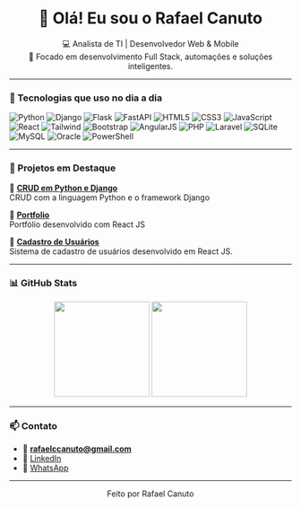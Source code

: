 <h1 align="center">👋 Olá! Eu sou o Rafael Canuto</h1>

<p align="center">
  💻 Analista de TI | Desenvolvedor Web & Mobile<br>
  🎯 Focado em desenvolvimento Full Stack, automações e soluções inteligentes.
</p>

---

### 🚀 Tecnologias que uso no dia a dia

![Python](https://img.shields.io/badge/Python-3776AB?style=flat&logo=python&logoColor=white)
![Django](https://img.shields.io/badge/Django-092E20?style=flat&logo=django&logoColor=white)
![Flask](https://img.shields.io/badge/Flask-000000?style=flat&logo=flask&logoColor=white)
![FastAPI](https://img.shields.io/badge/FastAPI-009688?style=flat&logo=fastapi&logoColor=white)
![HTML5](https://img.shields.io/badge/HTML5-E34F26?style=flat&logo=html5&logoColor=white)
![CSS3](https://img.shields.io/badge/CSS3-1572B6?style=flat&logo=css3&logoColor=white)
![JavaScript](https://img.shields.io/badge/JavaScript-F7DF1E?style=flat&logo=javascript&logoColor=black)
![React](https://img.shields.io/badge/React-20232A?style=flat&logo=react&logoColor=61DAFB)
![Tailwind](https://img.shields.io/badge/Tailwind_CSS-38B2AC?style=flat&logo=tailwind-css&logoColor=white)
![Bootstrap](https://img.shields.io/badge/Bootstrap-7952B3?style=flat&logo=bootstrap&logoColor=white)
![AngularJS](https://img.shields.io/badge/AngularJS-E23237?style=flat&logo=angularjs&logoColor=white)
![PHP](https://img.shields.io/badge/PHP-777BB4?style=flat&logo=php&logoColor=white)
![Laravel](https://img.shields.io/badge/Laravel-FF2D20?style=flat&logo=laravel&logoColor=white)
![SQLite](https://img.shields.io/badge/SQLite-003B57?style=flat&logo=sqlite&logoColor=white)
![MySQL](https://img.shields.io/badge/MySQL-4479A1?style=flat&logo=mysql&logoColor=white)
![Oracle](https://img.shields.io/badge/Oracle-F80000?style=flat&logo=oracle&logoColor=white)
![PowerShell](https://img.shields.io/badge/PowerShell-5391FE?style=flat&logo=powershell&logoColor=white)

---

### 📌 Projetos em Destaque

🔹 **[CRUD em Python e Django](https://github.com/rafaelccanutodev/app-compras-mensais](https://github.com/rafaelccanutodev/Crud-em-Django))**  
CRUD com a linguagem Python e o framework Django

🔹 **[Portfolio](https://github.com/rafaelccanutodev/portfolio-2.0)**  
Portfólio desenvolvido com React JS

🔹 **[Cadastro de Usuários](https://github.com/rafaelccanutodev/Cadastro-de-Usuario)**  
Sistema de cadastro de usuários desenvolvido em React JS.

---

### 📊 GitHub Stats

<div align="center">
  <img height="170em" src="https://github-readme-stats.vercel.app/api?username=rafaelccanutodev&show_icons=true&theme=tokyonight" />
  <img height="170em" src="https://github-readme-stats.vercel.app/api/top-langs/?username=rafaelccanutodev&layout=compact&theme=tokyonight" />
</div>

---

### 📫 Contato

- 📧 **rafaelccanuto@gmail.com**  
- 💼 [LinkedIn](https://www.linkedin.com/in/rafael-canuto-ti/)  
- 📱 [WhatsApp](https://wa.me/5548996941150)

---

<p align="center">
  Feito por Rafael Canuto
</p>

